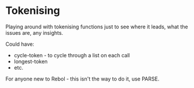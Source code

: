 Tokenising
==========

Playing around with tokenising functions just to see where it leads, what the issues are, any insights.

Could have:

* cycle-token - to cycle through a list on each call
* longest-token
* etc.


For anyone new to Rebol - this isn't the way to do it, use PARSE.
